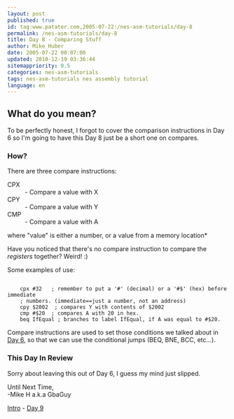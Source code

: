 ```yaml
---
layout: post
published: true
id: tag:www.patater.com,2005-07-22:/nes-asm-tutorials/day-8
permalink: /nes-asm-tutorials/day-8
title: Day 8 - Comparing Stuff
author: Mike Huber
date: 2005-07-22 00:07:00
updated: 2010-12-19 03:36:44
sitemappriority: 0.5
categories: nes-asm-tutorials
tags: nes-asm-tutorials nes assembly tutorial
language: en
---
```

<h2>What do you mean?</h2>
<p>To be perfectly honest, I forgot to cover the comparison instructions in Day 6
so I'm going to have this Day 8 just be a short one on compares.</p>

<h3>How?</h3>

<p>There are three compare instructions:</p>
<dl>
    <dt>CPX</dt><dd>- Compare a value with X</dd>
    <dt>CPY</dt><dd>- Compare a value with Y</dd>
    <dt>CMP</dt><dd>- Compare a value with A</dd>
</dl>
<p>where "value" is either a number, or a value from a memory location*</p>

<p>Have you noticed that there's no compare instruction to compare the <em>registers</em> together?
Weird! :)</p>

<p>Some examples of use:</p>
<code class="block">
    cpx #32   ; remember to put a '#' (decimal) or a '#$' (hex) before immediate
    ; numbers. (immediate==just a number, not an address)
    cpy $2002  ; compares Y with contents of $2002
    cmp #$20  ; compares A with 20 in hex.
    beq IfEqual ; branches to label IfEqual, if A was equal to #$20.
</code>


<p>Compare instructions are used to set those conditions we talked about in <a href="/nes-asm-tutorials/day-6">Day 6</a>,
so that we can use the conditional jumps (BEQ, BNE, BCC, etc...).</p>

<h3>This Day In Review</h3>

<p>Sorry about leaving this out of Day 6, I guess my mind just slipped.</p>

<p>
    Until Next Time,<br/>
        -Mike H a.k.a GbaGuy
</p>

<div class="series-navigation">
<a href="/nes-asm-tutorials">Intro</a> - <a href="/nes-asm-tutorials/day-9">Day 9</a>
</div>
